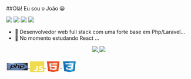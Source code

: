 ##Olá! Eu sou o João 😀

<a href = "mailto:joao@souzacambos.com.br"><img src="https://camo.githubusercontent.com/6a0946c313d8cc545606a6026593b9fb457915e276654b498d3063bdac5f94e4/68747470733a2f2f696d672e736869656c64732e696f2f62616467652f4d6963726f736f66745f4f75746c6f6f6b2d3030373844343f7374796c653d666f722d7468652d6261646765266c6f676f3d6d6963726f736f66742d6f75746c6f6f6b266c6f676f436f6c6f723d7768697465266c696e6b3d6d61696c746f3a61666f6e736f66656c696369616e6f406c6976652e636f6d" target="_blank"></a>
  <a href="https://wa.me/5535998951447" rel="nofollow"><img src="https://camo.githubusercontent.com/9eb81374af0d126f965fea8a2a546668b20fa7ddb89bda3842534b87082955cd/68747470733a2f2f696d672e736869656c64732e696f2f62616467652f57686174734170702d3235443336363f7374796c653d666f722d7468652d6261646765266c6f676f3d7768617473617070266c6f676f436f6c6f723d7768697465266c696e6b3d68747470733a2f2f77612e6d652f35353335393937313033393835" target="_blank"></a> 
  <a href = "mailto:joaobatista0811@gmail.com"><img src="https://img.shields.io/badge/-Gmail-%23333?style=for-the-badge&logo=gmail&logoColor=white" target="_blank"></a>
  <a href="https://www.linkedin.com/in/jo%C3%A3o-batista-martins-junior-483707225/" target="_blank"><img src="https://img.shields.io/badge/-LinkedIn-%230077B5?style=for-the-badge&logo=linkedin&logoColor=white" target="_blank"></a> 

- 🔭 Desenvolvedor web full stack com uma forte base em Php/Laravel...
- 🌱 No momento estudando React ...
<div align="center">
  <a href="https://github.com/joaomrts">
  <img height="180em" src="https://github-readme-stats.vercel.app/api?username=joaomrts&show_icons=true&theme=dark&include_all_commits=false&count_private=true"/>
  <img height="180em" src="https://github-readme-stats.vercel.app/api/top-langs/?username=joaomrts&layout=compact&langs_count=7&theme=dark"/>
</div>

<div style="display: inline_block"><br>
  <img align="center" alt="Joao-Php" height="40" width="60" src="https://raw.githubusercontent.com/devicons/devicon/master/icons/php/php-original.svg">
  <img align="center" alt="Joao-Js" height="30" width="40" src="https://raw.githubusercontent.com/devicons/devicon/master/icons/javascript/javascript-plain.svg">
  <img align="center" alt="Joao-HTML" height="30" width="40" src="https://raw.githubusercontent.com/devicons/devicon/master/icons/html5/html5-original.svg">
  <img align="center" alt="Joao-CSS" height="30" width="40" src="https://raw.githubusercontent.com/devicons/devicon/master/icons/css3/css3-original.svg">

</div>
  
  ##
  
<div> 
  
</div>
